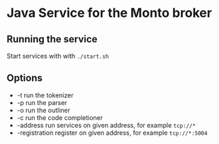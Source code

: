 Java Service for the Monto broker
=================================

Running the service
-------------------

Start services with with `./start.sh`

Options
-------
* -t run the tokenizer
* -p run the parser
* -o run the outliner
* -c run the code completioner
* -address run services on given address, for example `tcp://*`
* -registration register on given address, for example `tcp://*:5004`